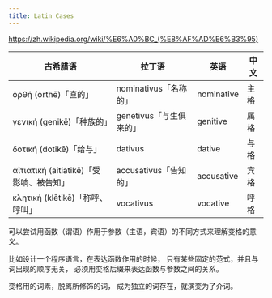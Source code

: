 ```yaml
---
title: Latin Cases
---
```


https://zh.wikipedia.org/wiki/%E6%A0%BC_(%E8%AF%AD%E6%B3%95)

| 古希腊语                                | 拉丁语                  | 英语       | 中文 |
| --------------------------------------- | ----------------------- | ---------- | ---- |
| ὀρθή (orthē)「直的」                    | nominativus「名称的」   | nominative | 主格 |
| γενική (genikē)「种族的」               | genetivus「与生俱来的」 | genitive   | 属格 |
| δοτική (dotikē)「给与」                 | dativus                 | dative     | 与格 |
| αἰτιατική (aitiatikē)「受影响、被告知」 | accusativus「告知的」   | accusative | 宾格 |
| κλητική (klētikē)「称呼、呼叫」         | vocativus               | vocative   | 呼格 |

可以尝试用函数（谓语）作用于参数（主语，宾语）的不同方式来理解变格的意义。

比如设计一个程序语言，在表达函数作用的时候，
只有某些固定的范式，并且与词出现的顺序无关，
必须用变格后缀来表达函数与参数之间的关系。

变格用的词素，脱离所修饰的词，
成为独立的词存在，就演变为了介词。
